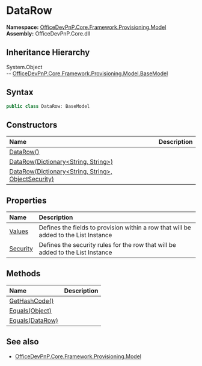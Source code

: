 # DataRow
  

**Namespace:** [OfficeDevPnP.Core.Framework.Provisioning.Model](OfficeDevPnP.Core.Framework.Provisioning.Model.md)  
**Assembly:** OfficeDevPnP.Core.dll  
## Inheritance Hierarchy
System.Object  
-- [OfficeDevPnP.Core.Framework.Provisioning.Model.BaseModel](OfficeDevPnP.Core.Framework.Provisioning.Model.BaseModel.md)
## Syntax
```C#
public class DataRow: BaseModel
```
## Constructors
|**Name**|**Description**|
|:-----|:-----|
| [DataRow()](OfficeDevPnP.Core.Framework.Provisioning.Model.DataRow.Constructor1details.md) | 
| [DataRow(Dictionary<String, String>)](OfficeDevPnP.Core.Framework.Provisioning.Model.DataRow.Constructor2details.md) | 
| [DataRow(Dictionary<String, String>, ObjectSecurity)](OfficeDevPnP.Core.Framework.Provisioning.Model.DataRow.Constructor3details.md) | 
## Properties
|**Name**|**Description**|
|:-----|:-----|
| [Values](OfficeDevPnP.Core.Framework.Provisioning.Model.DataRow.Values.md) | Defines the fields to provision within a row that will be added to the List Instance
| [Security](OfficeDevPnP.Core.Framework.Provisioning.Model.DataRow.Security.md) | Defines the security rules for the row that will be added to the List Instance
## Methods
|**Name**|**Description**|
|:-----|:-----|
| [GetHashCode()](OfficeDevPnP.Core.Framework.Provisioning.Model.DataRow.GetHashCode.md) | 
| [Equals(Object)](OfficeDevPnP.Core.Framework.Provisioning.Model.DataRow.EqualsObject.md) | 
| [Equals(DataRow)](OfficeDevPnP.Core.Framework.Provisioning.Model.DataRow.EqualsDataRow.md) | 
## See also
- [OfficeDevPnP.Core.Framework.Provisioning.Model](OfficeDevPnP.Core.Framework.Provisioning.Model.md)
